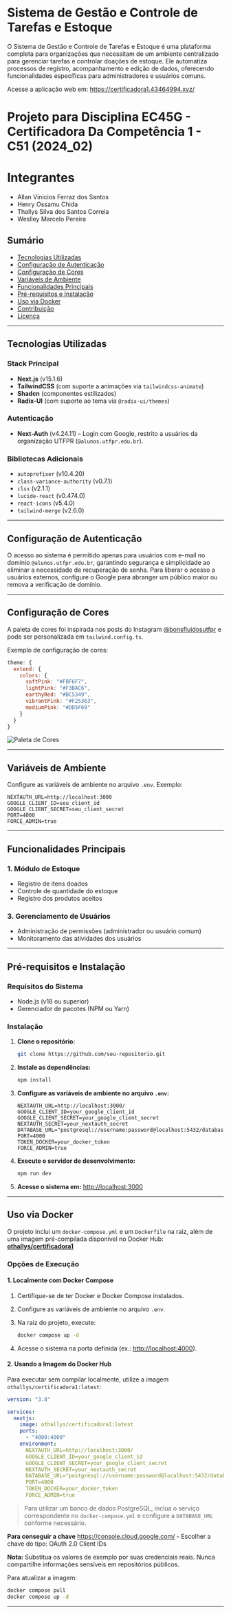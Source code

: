 # Sistema de Gestão e Controle de Tarefas e Estoque

O Sistema de Gestão e Controle de Tarefas e Estoque é uma plataforma completa para organizações que necessitam de um ambiente centralizado para gerenciar tarefas e controlar doações de estoque. Ele automatiza processos de registro, acompanhamento e edição de dados, oferecendo funcionalidades específicas para administradores e usuários comuns.

Acesse a aplicação web em: https://certificadora1.43464994.xyz/

# Projeto para Disciplina EC45G - Certificadora Da Competência 1 - C51 (2024_02)

# Integrantes
- Allan Vinicios Ferraz dos Santos
- Henry Ossamu Chida
- Thallys Silva dos Santos Correia
- Weslley Marcelo Pereira

## Sumário

- [Tecnologias Utilizadas](#tecnologias-utilizadas)
- [Configuração de Autenticação](#configuração-de-autenticação)
- [Configuração de Cores](#configuração-de-cores)
- [Variáveis de Ambiente](#variáveis-de-ambiente)
- [Funcionalidades Principais](#funcionalidades-principais)
- [Pré-requisitos e Instalação](#pré-requisitos-e-instalação)
- [Uso via Docker](#uso-via-docker)
- [Contribuição](#contribuição)
- [Licença](#licença)

---

## Tecnologias Utilizadas

### Stack Principal

- **Next.js** (v15.1.6)
- **TailwindCSS** (com suporte a animações via `tailwindcss-animate`)
- **Shadcn** (componentes estilizados)
- **Radix-UI** (com suporte ao tema via `@radix-ui/themes`)

### Autenticação

- **Next-Auth** (v4.24.11) – Login com Google, restrito a usuários da organização UTFPR (`@alunos.utfpr.edu.br`).

### Bibliotecas Adicionais

- `autoprefixer` (v10.4.20)
- `class-variance-authority` (v0.7.1)
- `clsx` (v2.1.1)
- `lucide-react` (v0.474.0)
- `react-icons` (v5.4.0)
- `tailwind-merge` (v2.6.0)

---

## Configuração de Autenticação

O acesso ao sistema é permitido apenas para usuários com e-mail no domínio `@alunos.utfpr.edu.br`, garantindo segurança e simplicidade ao eliminar a necessidade de recuperação de senha. Para liberar o acesso a usuários externos, configure o Google para abranger um público maior ou remova a verificação de domínio.

---

## Configuração de Cores

A paleta de cores foi inspirada nos posts do Instagram [@bonsfluidosutfpr](https://www.instagram.com/bonsfluidosutfpr/) e pode ser personalizada em `tailwind.config.ts`.

Exemplo de configuração de cores:

```javascript
theme: {
  extend: {
    colors: {
      softPink: "#FBF6F7",
      lightPink: "#F3BAC6",
      earthyRed: "#BC5349",
      vibrantPink: "#F25363",
      mediumPink: "#DD5F69"
    }
  }
}
```

![Paleta de Cores](./public/colors.jpg)

---

## Variáveis de Ambiente

Configure as variáveis de ambiente no arquivo `.env`. Exemplo:

```env
NEXTAUTH_URL=http://localhost:3000
GOOGLE_CLIENT_ID=seu_client_id
GOOGLE_CLIENT_SECRET=seu_client_secret
PORT=4000
FORCE_ADMIN=true
```

---

## Funcionalidades Principais

### 1. Módulo de Estoque

- Registro de itens doados
- Controle de quantidade do estoque
- Registro dos produtos aceitos

### 3. Gerenciamento de Usuários

- Administração de permissões (administrador ou usuário comum)
- Monitoramento das atividades dos usuários

---

## Pré-requisitos e Instalação

### Requisitos do Sistema

- Node.js (v18 ou superior)
- Gerenciador de pacotes (NPM ou Yarn)

### Instalação

1. **Clone o repositório:**

   ```bash
   git clone https://github.com/seu-repositorio.git
   ```

2. **Instale as dependências:**

   ```bash
   npm install
   ```

3. **Configure as variáveis de ambiente no arquivo `.env`:**

   ```env
   NEXTAUTH_URL=http://localhost:3000/
   GOOGLE_CLIENT_ID=your_google_client_id
   GOOGLE_CLIENT_SECRET=your_google_client_secret
   NEXTAUTH_SECRET=your_nextauth_secret
   DATABASE_URL="postgresql://username:password@localhost:5432/database_name"
   PORT=4000
   TOKEN_DOCKER=your_docker_token
   FORCE_ADMIN=true
   ```

4. **Execute o servidor de desenvolvimento:**

   ```bash
   npm run dev
   ```

5. **Acesse o sistema em:**
   [http://localhost:3000](http://localhost:3000)

---

## Uso via Docker

O projeto inclui um `docker-compose.yml` e um `Dockerfile` na raiz, além de uma imagem pré-compilada disponível no Docker Hub:
[**othallys/certificadora1**](https://hub.docker.com/r/othallys/certificadora1)

### Opções de Execução

#### 1. Localmente com Docker Compose

1. Certifique-se de ter Docker e Docker Compose instalados.
2. Configure as variáveis de ambiente no arquivo `.env`.
3. Na raiz do projeto, execute:

   ```bash
   docker compose up -d
   ```

4. Acesse o sistema na porta definida (ex.: [http://localhost:4000](http://localhost:4000)).

#### 2. Usando a Imagem do Docker Hub

Para executar sem compilar localmente, utilize a imagem `othallys/certificadora1:latest`:

```yaml
version: "3.8"

services:
  nextjs:
    image: othallys/certificadora1:latest
    ports:
      - "4000:4000"
    environment:
      NEXTAUTH_URL=http://localhost:3000/
      GOOGLE_CLIENT_ID=your_google_client_id
      GOOGLE_CLIENT_SECRET=your_google_client_secret
      NEXTAUTH_SECRET=your_nextauth_secret
      DATABASE_URL="postgresql://username:password@localhost:5432/database_name"
      PORT=4000
      TOKEN_DOCKER=your_docker_token
      FORCE_ADMIN=true
```

> Para utilizar um banco de dados PostgreSQL, inclua o serviço correspondente no `docker-compose.yml` e configure a `DATABASE_URL` conforme necessário.

**Para conseguir a chave** https://console.cloud.google.com/ - Escolher a chave do tipo: OAuth 2.0 Client IDs

**Nota:** Substitua os valores de exemplo por suas credenciais reais. Nunca compartilhe informações sensíveis em repositórios públicos.

Para atualizar a imagem:

```bash
docker compose pull
docker compose up -d
```

---
